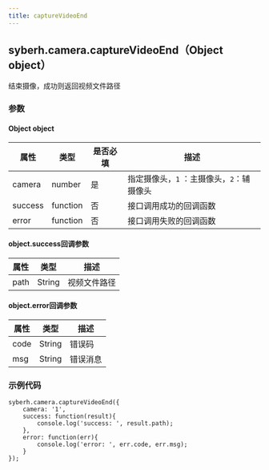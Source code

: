 ```yaml
---
title: captureVideoEnd
---
```



## syberh.camera.captureVideoEnd（Object object）

结束摄像，成功则返回视频文件路径



### **参数**

#### Object object

| 属性    | 类型     | 是否必填 | 描述                                      |
| ------- | -------- | -------- | ----------------------------------------- |
| camera  | number   | 是        | 指定摄像头，`1` ：主摄像头，`2`：辅摄像头 |
| success | function | 否       | 接口调用成功的回调函数                    |
| error   | function | 否       | 接口调用失败的回调函数                    |

#### object.success回调参数

| 属性 | 类型   | 描述         |
| ---- | ------ | ------------ |
| path | String | 视频文件路径 |

#### object.error回调参数

| 属性 | 类型   | 描述     |
| ---- | ------ | -------- |
| code | String | 错误码   |
| msg  | String | 错误消息 |



### 示例代码

```
syberh.camera.captureVideoEnd({
	camera: '1',
	success: function(result){
		console.log('success: ', result.path);
	},
	error: function(err){
		console.log('error: ', err.code, err.msg);
	}
});
```


